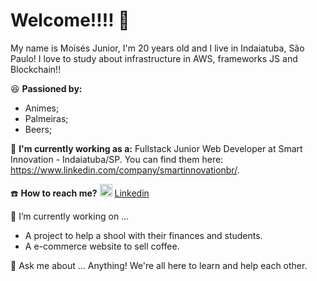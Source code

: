 # Welcome!!!! 👋

My name is Moisés Junior, I'm 20 years old and I live in Indaiatuba, São Paulo! I love to study about infrastructure in AWS, frameworks JS and Blockchain!!

:satisfied: **Passioned by:**
  - Animes;
  - Palmeiras;
  - Beers;
  
:office: **I'm currently working as a:**
  Fullstack Junior Web Developer at Smart Innovation - Indaiatuba/SP. You can find them here: https://www.linkedin.com/company/smartinnovationbr/.
   
:phone: **How to reach me?**
  <img src="https://user-images.githubusercontent.com/39142084/87230133-05492300-c384-11ea-89cb-ac46e4103b75.png" heigth="20" width="20"> [Linkedin](https://www.linkedin.com/in/mois%C3%A9s-junior-798354146/)

🔭 I’m currently working on ...
  - A project to help a shool with their finances and students.
  - A e-commerce website to sell coffee.

💬 Ask me about ...
  Anything! We're all here to learn and help each other.
<!--
**moisesjunior/moisesjunior** is a ✨ _special_ ✨ repository because its `README.md` (this file) appears on your GitHub profile.

Here are some ideas to get you started:

- 🔭 I’m currently working on ...
- 🌱 I’m currently learning ...
- 👯 I’m looking to collaborate on ...
- 🤔 I’m looking for help with ...
- 💬 Ask me about ...
- 📫 How to reach me: ...
- 😄 Pronouns: ...
- ⚡ Fun fact: ...
-->
